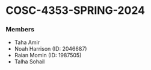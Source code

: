 # COSC-4353-SPRING-2024

### Members
- Taha Amir
- Noah Harrison (ID: 2046687)
- Raian Momin (ID: 1987505)
- Talha Sohail
